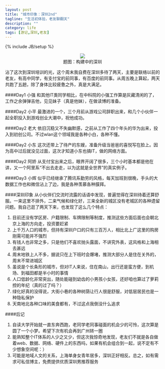 ```yaml
---
layout: post
title: "城市印象：深圳2nd"
tagline: "生活初体验，老友聊翻天"
description: ""
category: life
tags: [游记,深圳,老友]
---
```

{% include JB/setup %}
<center>
<img src="http://pic.yupoo.com/asuka4j/DiIu9vvY/medish.jpg"></img>
</br>
题图：构建中的深圳
</center>
  
  
沾了这次到深圳培训的光，这个周末我自费在深圳多待了两天，主要是联络以前的老友，有高中同学，有支付宝的前同事，有百度的前同事。从周五晚上算起，两天共跑了五趟，除了身体比较疲惫之外，真是大满足。  

####Day1 小强
和其他IT类同学相比，在中科院的小强工作算是灰藏清闲的了，工作之余弹弹吉他，见见妹子（真是他妹），在做读博的准备。  

  
####Day2 小平
最激进的一个，三个月前从游戏公司辞职出来，和几个小伙伴一起全职投入到游戏创业大潮中，祝他成功。  

  
####Day2 老大
依旧沉稳又不失幽默感，之前从工作了四个年头的华为出来，投入到初创公司。不过wlan这个领域我是各种小白，各种不懂。  

  
####Day2 小东
这次还带上了待产的东嫂，准备升级当爸爸的喜悦写在脸上。因为高中过后就没见过面，这次才知道小东也搞IT，做的网络方面。  

  
####Day2 阿娇
从支付宝出来之后，眼界开阔了很多，三个小时基本都是他在讲，又一个阿里系“不出去走走，以为这就是全世界”的真实例子。  

  
####Day3 小辉
似乎已经继承了腾讯系勤劳的风格，每天加班到很晚，手头的大数据工作也和微信沾上了边，我是各种羡慕各种膜拜。  

  
####深圳印象
从小伙伴们交流时流露的话语中发现，普遍觉得在深圳待着还算舒服。一来这里不排外，二来气候和绿化好，三来全新的城区没有老城区的各种遗留问题。我自己逛了两天下来，也发现了这么几个特点：  
1. 目前还没有学区房、户籍限制、车牌限制等制度，推测这些方面后面也会朝北京上海的方向走，投资要赶紧  
2. 上千万人口的城市，但持有深圳户口的只有三百万人，相比北上广这里的购房刚需可能并不强烈  
3. 有钱人也非常之多，只是他们不喜欢抛头露面，不讲究外表，这风格和上海相去甚远  
4. 周末地铁上人不多，据说只在上下班时会爆堵，推测大部分人是住在关外的，周末不常进城区  
5. 虽说是个长条形的城市，但对IT人来说，住在南山，出行还是蛮方便，到机场、到福田都是半小时的事情  
6. 人口低龄化非常突出，随处能碰到幼齿的小男孩小女孩，还好咱也算过了萝莉控的年纪（真的过了吗？）    
7. 绿化好真的没得说，大街小巷的各种树荫让行人很是舒服，对低层居民也是一种隐私保护  
8. 天南地北各种口味的美食都有，不过这点我倒没什么追求  
  
  
####后记
1. 自读大学开始就一直东奔西跑，老同学老同事碰面的机会少的可怜，这次算是圆了一个小梦。希望下次有机会再到广州转一圈  
2. 能熟知整个IT体系的人少之又少，但这次我惊奇地发现，老友们不就是各自做着web、数据、网络、硬件上的东西吗，如果有机会组合到一起，说不定有不少想象空间呢：）  
3. 可能是地域人文的关系，上海单身女青年居多，深圳正好相反。总之，如有需求可私信博主，免费提供优质深圳男推荐服务  

  
  
  
